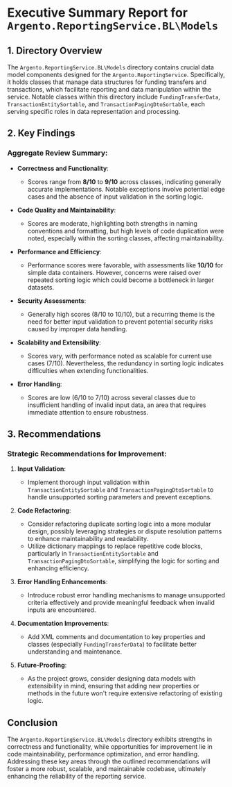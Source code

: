 # Executive Summary Report for `Argento.ReportingService.BL\Models`

## 1. Directory Overview
The `Argento.ReportingService.BL\Models` directory contains crucial data model components designed for the `Argento.ReportingService`. Specifically, it holds classes that manage data structures for funding transfers and transactions, which facilitate reporting and data manipulation within the service. Notable classes within this directory include `FundingTransferData`, `TransactionEntitySortable`, and `TransactionPagingDtoSortable`, each serving specific roles in data representation and processing.

## 2. Key Findings
### Aggregate Review Summary:
- **Correctness and Functionality**:
  - Scores range from **8/10** to **9/10** across classes, indicating generally accurate implementations. Notable exceptions involve potential edge cases and the absence of input validation in the sorting logic.
  
- **Code Quality and Maintainability**:
  - Scores are moderate, highlighting both strengths in naming conventions and formatting, but high levels of code duplication were noted, especially within the sorting classes, affecting maintainability.
  
- **Performance and Efficiency**:
  - Performance scores were favorable, with assessments like **10/10** for simple data containers. However, concerns were raised over repeated sorting logic which could become a bottleneck in larger datasets.

- **Security Assessments**:
  - Generally high scores (8/10 to 10/10), but a recurring theme is the need for better input validation to prevent potential security risks caused by improper data handling.

- **Scalability and Extensibility**:
  - Scores vary, with performance noted as scalable for current use cases (7/10). Nevertheless, the redundancy in sorting logic indicates difficulties when extending functionalities.

- **Error Handling**:
  - Scores are low (6/10 to 7/10) across several classes due to insufficient handling of invalid input data, an area that requires immediate attention to ensure robustness.

## 3. Recommendations
### Strategic Recommendations for Improvement:
1. **Input Validation**: 
   - Implement thorough input validation within `TransactionEntitySortable` and `TransactionPagingDtoSortable` to handle unsupported sorting parameters and prevent exceptions.

2. **Code Refactoring**:
   - Consider refactoring duplicate sorting logic into a more modular design, possibly leveraging strategies or dispute resolution patterns to enhance maintainability and readability.
   - Utilize dictionary mappings to replace repetitive code blocks, particularly in `TransactionEntitySortable` and `TransactionPagingDtoSortable`, simplifying the logic for sorting and enhancing efficiency.

3. **Error Handling Enhancements**:
   - Introduce robust error handling mechanisms to manage unsupported criteria effectively and provide meaningful feedback when invalid inputs are encountered.

4. **Documentation Improvements**:
   - Add XML comments and documentation to key properties and classes (especially `FundingTransferData`) to facilitate better understanding and maintenance.

5. **Future-Proofing**: 
   - As the project grows, consider designing data models with extensibility in mind, ensuring that adding new properties or methods in the future won't require extensive refactoring of existing logic.

## Conclusion
The `Argento.ReportingService.BL\Models` directory exhibits strengths in correctness and functionality, while opportunities for improvement lie in code maintainability, performance optimization, and error handling. Addressing these key areas through the outlined recommendations will foster a more robust, scalable, and maintainable codebase, ultimately enhancing the reliability of the reporting service.